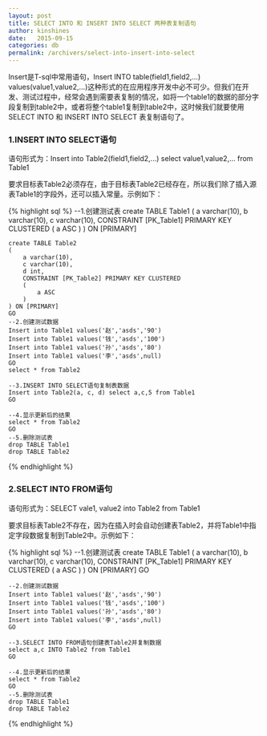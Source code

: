 ```yaml
---
layout: post
title: SELECT INTO 和 INSERT INTO SELECT 两种表复制语句
author: kinshines
date:   2015-09-15
categories: db
permalink: /archivers/select-into-insert-into-select
---
```


<p class="lead"> Insert是T-sql中常用语句，Insert INTO table(field1,field2,...) values(value1,value2,...)这种形式的在应用程序开发中必不可少。但我们在开发、测试过程中，经常会遇到需要表复制的情况，如将一个table1的数据的部分字段复制到table2中，或者将整个table1复制到table2中，这时候我们就要使用SELECT INTO 和 INSERT INTO SELECT 表复制语句了。</p>

### 1.INSERT INTO SELECT语句

语句形式为：Insert into Table2(field1,field2,...) select value1,value2,... from Table1

要求目标表Table2必须存在，由于目标表Table2已经存在，所以我们除了插入源表Table1的字段外，还可以插入常量。示例如下：

{% highlight sql %}
--1.创建测试表
    create TABLE Table1
    (
        a varchar(10),
        b varchar(10),
        c varchar(10),
        CONSTRAINT [PK_Table1] PRIMARY KEY CLUSTERED
        (
            a ASC
        )
    ) ON [PRIMARY]

    create TABLE Table2
    (
        a varchar(10),
        c varchar(10),
        d int,
        CONSTRAINT [PK_Table2] PRIMARY KEY CLUSTERED
        (
            a ASC
        )
    ) ON [PRIMARY]
    GO
    --2.创建测试数据
    Insert into Table1 values('赵','asds','90')
    Insert into Table1 values('钱','asds','100')
    Insert into Table1 values('孙','asds','80')
    Insert into Table1 values('李','asds',null)
    GO
    select * from Table2

    --3.INSERT INTO SELECT语句复制表数据
    Insert into Table2(a, c, d) select a,c,5 from Table1
    GO

    --4.显示更新后的结果
    select * from Table2
    GO
    --5.删除测试表
    drop TABLE Table1
    drop TABLE Table2
{% endhighlight %}

### 2.SELECT INTO FROM语句

语句形式为：SELECT vale1, value2 into Table2 from Table1

 要求目标表Table2不存在，因为在插入时会自动创建表Table2，并将Table1中指定字段数据复制到Table2中。示例如下：

 {% highlight sql %}
 --1.创建测试表
    create TABLE Table1
    (
        a varchar(10),
        b varchar(10),
        c varchar(10),
        CONSTRAINT [PK_Table1] PRIMARY KEY CLUSTERED
        (
            a ASC
        )
    ) ON [PRIMARY]
    GO

    --2.创建测试数据
    Insert into Table1 values('赵','asds','90')
    Insert into Table1 values('钱','asds','100')
    Insert into Table1 values('孙','asds','80')
    Insert into Table1 values('李','asds',null)
    GO

    --3.SELECT INTO FROM语句创建表Table2并复制数据
    select a,c INTO Table2 from Table1
    GO

    --4.显示更新后的结果
    select * from Table2
    GO
    --5.删除测试表
    drop TABLE Table1
    drop TABLE Table2
 {% endhighlight %}

